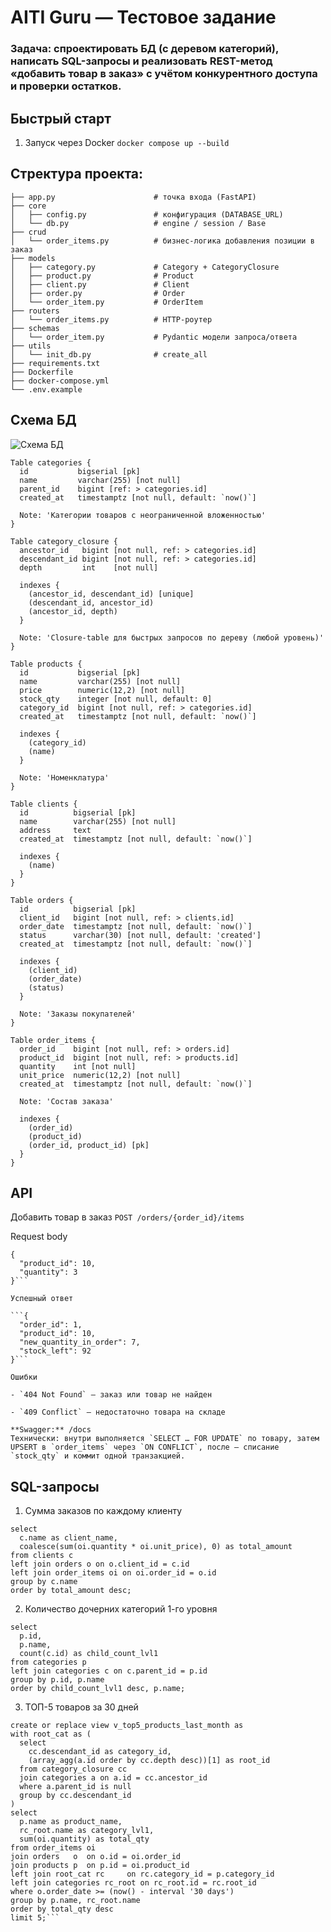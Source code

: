 # AITI Guru — Тестовое задание
### **Задача:** спроектировать БД (с деревом категорий), написать SQL-запросы и реализовать REST-метод «добавить товар в заказ» с учётом конкурентного доступа и проверки остатков.

## Быстрый старт
1) Запуск через Docker
```docker compose up --build    ```

## Стректура проекта:
```
├── app.py                      # точка входа (FastAPI)
├── core
│   ├── config.py               # конфигурация (DATABASE_URL)
│   └── db.py                   # engine / session / Base
├── crud
│   └── order_items.py          # бизнес-логика добавления позиции в заказ
├── models
│   ├── category.py             # Category + CategoryClosure
│   ├── product.py              # Product
│   ├── client.py               # Client
│   ├── order.py                # Order
│   └── order_item.py           # OrderItem
├── routers
│   └── order_items.py          # HTTP-роутер
├── schemas
│   └── order_item.py           # Pydantic модели запроса/ответа
├── utils
│   └── init_db.py              # create_all
├── requirements.txt
├── Dockerfile
├── docker-compose.yml
└── .env.example
```

## Схема БД
![](db_DBML.png "Схема БД")

```
Table categories {
  id           bigserial [pk]
  name         varchar(255) [not null]
  parent_id    bigint [ref: > categories.id]
  created_at   timestamptz [not null, default: `now()`]

  Note: 'Категории товаров с неограниченной вложенностью'
}

Table category_closure {
  ancestor_id   bigint [not null, ref: > categories.id]
  descendant_id bigint [not null, ref: > categories.id]
  depth         int    [not null]

  indexes {
    (ancestor_id, descendant_id) [unique]
    (descendant_id, ancestor_id)
    (ancestor_id, depth)
  }

  Note: 'Closure-table для быстрых запросов по дереву (любой уровень)'
}

Table products {
  id           bigserial [pk]
  name         varchar(255) [not null]
  price        numeric(12,2) [not null]
  stock_qty    integer [not null, default: 0]
  category_id  bigint [not null, ref: > categories.id]
  created_at   timestamptz [not null, default: `now()`]

  indexes {
    (category_id)
    (name)
  }

  Note: 'Номенклатура'
}

Table clients {
  id          bigserial [pk]
  name        varchar(255) [not null]
  address     text
  created_at  timestamptz [not null, default: `now()`]

  indexes {
    (name)
  }
}

Table orders {
  id          bigserial [pk]
  client_id   bigint [not null, ref: > clients.id]
  order_date  timestamptz [not null, default: `now()`]
  status      varchar(30) [not null, default: 'created']
  created_at  timestamptz [not null, default: `now()`]

  indexes {
    (client_id)
    (order_date)
    (status)
  }

  Note: 'Заказы покупателей'
}

Table order_items {
  order_id    bigint [not null, ref: > orders.id]
  product_id  bigint [not null, ref: > products.id]
  quantity    int [not null]
  unit_price  numeric(12,2) [not null]
  created_at  timestamptz [not null, default: `now()`]

  Note: 'Состав заказа'

  indexes {
    (order_id)
    (product_id)
    (order_id, product_id) [pk]
  }
}
```


## API
Добавить товар в заказ `POST /orders/{order_id}/items`

Request body
```
{
  "product_id": 10,
  "quantity": 3
}```

Успешный ответ

```{
  "order_id": 1,
  "product_id": 10,
  "new_quantity_in_order": 7,
  "stock_left": 92
}```

Ошибки

- `404 Not Found` — заказ или товар не найден

- `409 Conflict` — недостаточно товара на складе

**Swagger:** /docs
Технически: внутри выполняется `SELECT … FOR UPDATE` по товару, затем UPSERT в `order_items` через `ON CONFLICT`, после — списание `stock_qty` и коммит одной транзакцией.
```

## SQL-запросы
1. Сумма заказов по каждому клиенту
```
select
  c.name as client_name,
  coalesce(sum(oi.quantity * oi.unit_price), 0) as total_amount
from clients c
left join orders o on o.client_id = c.id
left join order_items oi on oi.order_id = o.id
group by c.name
order by total_amount desc;
```


2. Количество дочерних категорий 1-го уровня
```
select
  p.id,
  p.name,
  count(c.id) as child_count_lvl1
from categories p
left join categories c on c.parent_id = p.id
group by p.id, p.name
order by child_count_lvl1 desc, p.name;
```

3. ТОП-5 товаров за 30 дней
```
create or replace view v_top5_products_last_month as
with root_cat as (
  select
    cc.descendant_id as category_id,
    (array_agg(a.id order by cc.depth desc))[1] as root_id
  from category_closure cc
  join categories a on a.id = cc.ancestor_id
  where a.parent_id is null
  group by cc.descendant_id
)
select
  p.name as product_name,
  rc_root.name as category_lvl1,
  sum(oi.quantity) as total_qty
from order_items oi
join orders   o  on o.id = oi.order_id
join products p  on p.id = oi.product_id
left join root_cat rc     on rc.category_id = p.category_id
left join categories rc_root on rc_root.id = rc.root_id
where o.order_date >= (now() - interval '30 days')
group by p.name, rc_root.name
order by total_qty desc
limit 5;```
